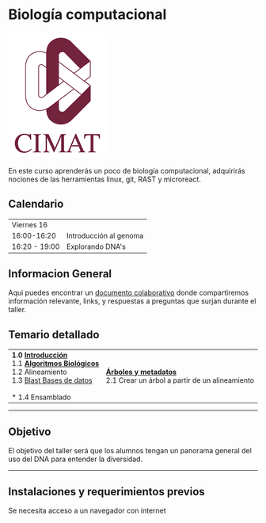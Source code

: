# Biología computacional
![UniversidadMorazan](imagenes/cimat.png)  

En este curso aprenderás un poco de biología computacional, adquirirás nociones de las herramientas linux, git, RAST y microreact.   

  
## Calendario   
  
<table>
    <tr>
        <td>Viernes 16       </td> <td></td>
  </tr>  
    <tr><td>                      16:00-16:20              </td>  
      <td> Introducción al genoma </td>
  </tr>
    <tr><td> 16:20 - 19:00 </td>
        <td>Explorando DNA's </td>
       </tr>
</table>  
      
    
## Informacion General  
Aqui puedes encontrar un [documento colaborativo](https://etherpad.net/p/compbio  ) donde compartiremos información relevante, links, y respuestas a preguntas que surjan durante el taller. 

## Temario detallado  
<table> 
<tr>
  <td> <b> 
1.0 <a href="paginas/linux/introduccion.html"> Introducción </a>  </b> <br>
1.1 <b> <a href="paginas/sesion2/algoritmos.md" >Algoritmos Biológicos </a> </b>  <br>
1.2 Alineamiento  <br>
1.3 <a href="paginas/sesion3/basesDatos.md">Blast Bases de datos</a>  <br>
 <br>
* 1.4 Ensamblado  <br>  
</td>

<td>
  <b> <a href="paginas/sesion6/arboles.html">Árboles y metadatos </a> </b> <br>  
  2.1 Crear un árbol a partir de un alineamiento <br>   
  </tr>
</table>    
     
___         
## Objetivo
El objetivo del taller será que los alumnos tengan un panorama general del uso del DNA para entender la diversidad.  
___  
  
## Instalaciones y requerimientos previos  
Se necesita acceso a un navegador con internet  
